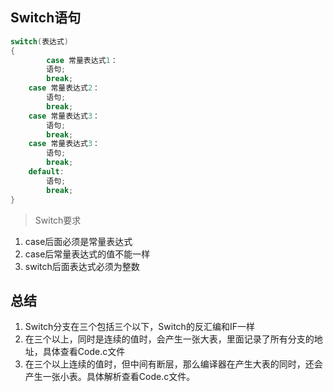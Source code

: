 ## Switch语句

```c
switch(表达式)		
{		
     	case 常量表达式1：	
		语句;
		break;
	case 常量表达式2：	
		语句;
		break;
	case 常量表达式3：	
		语句;
		break;
	case 常量表达式3：	
		语句;
		break;
	default:	
		语句;
		break;
}		

```

> Switch要求

1. case后面必须是常量表达式
2. case后常量表达式的值不能一样
3. switch后面表达式必须为整数

## 总结

1. Switch分支在三个包括三个以下，Switch的反汇编和IF一样
2. 在三个以上，同时是连续的值时，会产生一张大表，里面记录了所有分支的地址，具体查看Code.c文件
3. 在三个以上连续的值时，但中间有断层，那么编译器在产生大表的同时，还会产生一张小表。具体解析查看Code.c文件。
